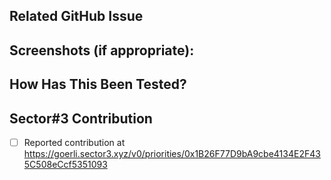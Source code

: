 ## Related GitHub Issue

<!--- Please link to the GitHub issue here, e.g. "closes #30" -->


## Screenshots (if appropriate):

<!--- If your pull request changes the UI, please include before/after screenshots. -->


## How Has This Been Tested?

<!--- Please describe in detail how you tested your changes. -->
<!--- If your pull request changes the UI, please test the layout with common device resolutions:  https://tailwindcss.com/docs/screens -->


## Sector#3 Contribution

<!--- Please add this pull request as a DAO contribution on Sector#3:  https://goerli.sector3.xyz/daos -->

- [ ] Reported contribution at https://goerli.sector3.xyz/v0/priorities/0x1B26F77D9bA9cbe4134E2F435C508eCcf5351093
